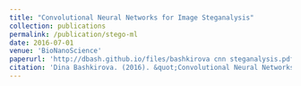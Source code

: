 ```yaml
---
title: "Convolutional Neural Networks for Image Steganalysis"
collection: publications
permalink: /publication/stego-ml
date: 2016-07-01
venue: 'BioNanoScience'
paperurl: 'http://dbash.github.io/files/bashkirova cnn steganalysis.pdf'
citation: 'Dina Bashkirova. (2016). &quot;Convolutional Neural Networks for Image Steganalysis.&quot; <i>BioNanoScience</i>. '
---
```


